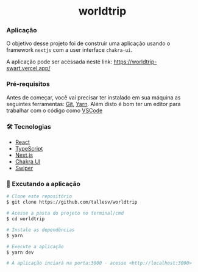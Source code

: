 <h1 align="center">worldtrip</h1>

### Aplicação

O objetivo desse projeto foi de construir uma aplicação usando o framework `nextjs` com a user interface `chakra-ui`.

A aplicação pode ser acessada neste link: https://worldtrip-swart.vercel.app/

### Pré-requisitos

Antes de começar, você vai precisar ter instalado em sua máquina as seguintes ferramentas:
[Git](https://git-scm.com), [Yarn](https://classic.yarnpkg.com/pt-BR/).
Além disto é bom ter um editor para trabalhar com o código como [VSCode](https://code.visualstudio.com/)

### 🛠 Tecnologias

- [React](https://pt-br.reactjs.org/)
- [TypeScript](https://www.typescriptlang.org/)
- [Next.js](https://nextjs.org/)
- [Chakra UI](https://chakra-ui.com/)
- [Swiper](https://swiperjs.com/)

### 🎲 Excutando a aplicação

```bash
# Clone este repositório
$ git clone https://github.com/tallesv/worldtrip

# Acesse a pasta do projeto no terminal/cmd
$ cd worldtrip

# Instale as dependências
$ yarn

# Execute a aplicação
$ yarn dev

# A aplicação inciará na porta:3000 - acesse <http://localhost:3000>
```
